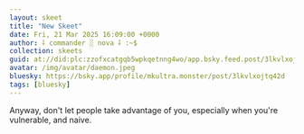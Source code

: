 ```yaml
---
layout: skeet
title: "New Skeet"
date: Fri, 21 Mar 2025 16:09:00 +0000
author: ⸸ commander ░ nova ⸸ :~$
collection: skeets
guid: at://did:plc:zzofxcatgqb5wpkqetnng4wo/app.bsky.feed.post/3lkvlxojtq42d
avatar: /img/avatar/daemon.jpeg
bluesky: https://bsky.app/profile/mkultra.monster/post/3lkvlxojtq42d
tags: [bluesky]
---
```


Anyway, don't let people take advantage of you, especially when you're vulnerable, and naive.
